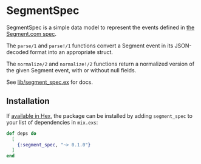 # SegmentSpec

SegmentSpec is a simple data model to represent the events defined
in [the Segment.com spec](https://segment.com/docs/connections/spec/).

The `parse/1` and `parse!/1` functions convert a Segment event in
its JSON-decoded format into an appropriate struct.

The `normalize/2` and `normalize!/2` functions return a normalized version
of the given Segment event, with or without null fields.

See [lib/segment_spec.ex](lib/segment_spec.ex) for docs.

## Installation

If [available in Hex](https://hex.pm/docs/publish), the package can be installed
by adding `segment_spec` to your list of dependencies in `mix.exs`:

```elixir
def deps do
  [
    {:segment_spec, "~> 0.1.0"}
  ]
end
```

